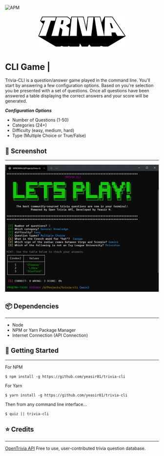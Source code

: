 ![APM](https://img.shields.io/github/license/yeasir01/trivia-cli)
<!-- https://img.shields.io/apm/l/trivia-cli -->

<p align="center">
    <img width="300px" src="./media/trivia-banner.png" />
</p>


# CLI Game |

Trivia-CLI is a question/answer game played in the command line. You'll start by answering a few configuration options. Based on you're selection you be presented with a set of questions. Once all questions have been answered a table displaying the correct answers and your score will be generated.

***Configuration Options***
- Number of Questions (1-50)
- Categories (24+)
- Difficulty (easy, medium, hard)
- Type (Multiple Choice or True/False)

## 📸 Screenshot
---
<img src="./media/screenshot.png">

## 📦 Dependencies
---
- Node
- NPM or Yarn Package Manager
- Internet Connection (API Connection)

## 🚩 Getting Started
---

For NPM
```
$ npm install -g https://github.com/yeasir01/trivia-cli
```
For Yarn
```
$ yarn install -g https://github.com/yeasir01/trivia-cli
```

Then from any command line interface...

```
$ quiz || trivia-cli
```

## ⭐ Credits
---
[OpenTrivia API](https://opentdb.com/) Free to use, user-contributed trivia question database.
